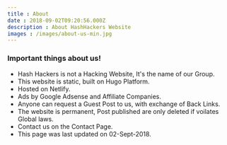 ```yaml
---
title : About
date : 2018-09-02T09:20:56.000Z
description : About HashHackers Website
images : /images/about-us-min.jpg
---
```


### Important things about us!

* Hash Hackers is not a Hacking Website, It's the name of our Group.
* This website is static, built on Hugo Platform.
* Hosted on Netlify.
* Ads by Google Adsense and Affiliate Companies.
* Anyone can request a Guest Post to us, with exchange of Back Links.
* The website is permanent, Post published are only deleted if voilates Global laws.
* Contact us on the Contact Page.
* This page was last updated on 02-Sept-2018.
